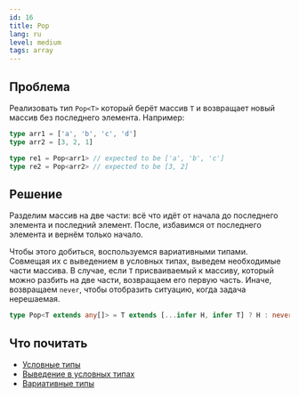 ```yaml
---
id: 16
title: Pop
lang: ru
level: medium
tags: array
---
```


## Проблема

Реализовать тип `Pop<T>` который берёт массив `T` и возвращает новый массив без последнего элемента.
Например:

```typescript
type arr1 = ['a', 'b', 'c', 'd']
type arr2 = [3, 2, 1]

type re1 = Pop<arr1> // expected to be ['a', 'b', 'c']
type re2 = Pop<arr2> // expected to be [3, 2]
```

## Решение

Разделим массив на две части: всё что идёт от начала до последнего элемента и последний элемент.
После, избавимся от последнего элемента и вернём только начало.

Чтобы этого добиться, воспользуемся вариативными типами.
Совмещая их с выведением в условных типах, выведем необходимые части массива.
В случае, если `T` присваиваемый к массиву, который можно разбить на две части, возвращаем его первую часть.
Иначе, возвращаем `never`, чтобы отобразить ситуацию, когда задача нерешаемая.

```typescript
type Pop<T extends any[]> = T extends [...infer H, infer T] ? H : never;
```

## Что почитать

- [Условные типы](https://www.typescriptlang.org/docs/handbook/2/conditional-types.html)
- [Выведение в условных типах](https://www.typescriptlang.org/docs/handbook/2/conditional-types.html#inferring-within-conditional-types)
- [Вариативные типы](https://www.typescriptlang.org/docs/handbook/release-notes/typescript-4-0.html#variadic-tuple-types)
